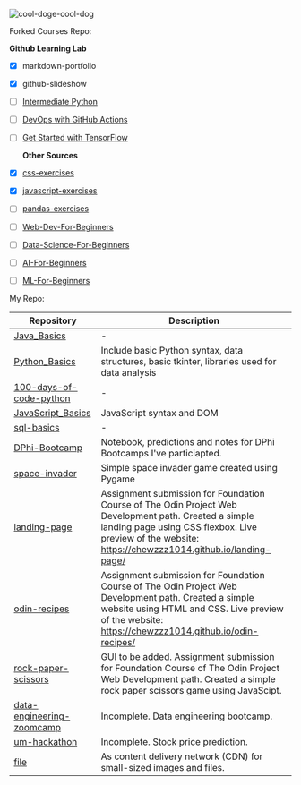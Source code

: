![cool-doge-cool-dog](https://user-images.githubusercontent.com/92832451/167088966-46348f75-d3dd-47df-883b-ccbf91c7aac9.gif)

Forked Courses Repo:

   **Github Learning Lab**
 - [x] markdown-portfolio 
 - [x] github-slideshow
 - [ ] [Intermediate Python](https://github.com/chewzzz1014/intermediate-python-course)
 - [ ] [DevOps with GitHub Actions](https://lab.github.com/githubtraining/github-actions:-hello-world)
 - [ ] [Get Started with TensorFlow](https://github.com/chewzzz1014/TensorFlow-Pokemon-Course)

 
 
   **Other Sources**
 - [x] [css-exercises](https://github.com/chewzzz1014/css-exercises) 
 - [x] [javascript-exercises](https://github.com/chewzzz1014/javascript-exercises) 
 - [ ] [pandas-exercises](https://github.com/chewzzz1014/pandas_exercises)
 - [ ] [Web-Dev-For-Beginners](https://github.com/chewzzz1014/Web-Dev-For-Beginners) 
 - [ ] [Data-Science-For-Beginners](https://github.com/chewzzz1014/Data-Science-For-Beginners) 
 - [ ] [AI-For-Beginners](https://github.com/chewzzz1014/AI-For-Beginners) 
 - [ ] [ML-For-Beginners](https://github.com/chewzzz1014/ML-For-Beginners)

 
 My Repo:
 
 | Repository | Description |
 |-------|--------|
 | [Java_Basics](https://github.com/chewzzz1014/Java_Basics) |-|
 | [Python_Basics](https://github.com/chewzzz1014/Python_Basics) |Include basic Python syntax, data structures, basic tkinter, libraries used for data analysis|
 | [100-days-of-code-python](https://github.com/chewzzz1014/100-days-of-code-python.git)|-|
 | [JavaScript_Basics](https://github.com/chewzzz1014/JavaScript_Basics)|JavaScript syntax and DOM|
 | [sql-basics](https://github.com/chewzzz1014/sql-basics)|-|
 | [DPhi-Bootcamp](https://github.com/chewzzz1014/DPhi-Bootcamp) | Notebook, predictions and notes for DPhi Bootcamps I've particiapted. |
 | [space-invader](https://github.com/chewzzz1014/space-invader) | Simple space invader game created using Pygame |
 | [landing-page](https://github.com/chewzzz1014/landing-page) | Assignment submission for Foundation Course of The Odin Project Web Development path. Created a simple landing page using CSS flexbox. Live preview of the website: https://chewzzz1014.github.io/landing-page/ |
 | [odin-recipes](https://github.com/chewzzz1014/odin-recipes)| Assignment submission for Foundation Course of The Odin Project Web Development path. Created a simple website using HTML and CSS. Live preview of the website: https://chewzzz1014.github.io/odin-recipes/ |
 | [rock-paper-scissors](https://github.com/chewzzz1014/rock-paper-scissors)| GUI to be added. Assignment submission for Foundation Course of The Odin Project Web Development path. Created a simple rock paper scissors game using JavaScipt. |
 | [data-engineering-zoomcamp](https://github.com/chewzzz1014/data-engineering-zoomcamp)| Incomplete. Data engineering bootcamp. |
 | [um-hackathon](https://github.com/chewzzz1014/um-hackathon) | Incomplete. Stock price prediction.|
 | [file](https://github.com/chewzzz1014/file) | As content delivery network (CDN) for small-sized images and files. |
       
 




